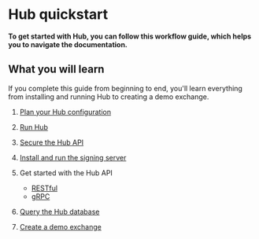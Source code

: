 # Hub quickstart

**To get started with Hub, you can follow this workflow guide, which helps you to navigate the documentation.**

## What you will learn

If you complete this guide from beginning to end, you'll learn everything from installing and running Hub to creating a demo exchange.

1. [Plan your Hub configuration](../how-to-guides/configure-hub.md)

2. [Run Hub](../how-to-guides/install-hub.md)

3. [Secure the Hub API](../how-to-guides/secure-hub-api.md)

4. [Install and run the signing server](../how-to-guides/install-the-signing-server.md)

5. Get started with the Hub API

    - [RESTful](../how-to-guides/get-started-with-rest-api.md)
    - [gRPC](../how-to-guides/get-started-with-the-grpc-api.md)

6. [Query the Hub database](../how-to-guides/query-the-database.md)

7. [Create a demo exchange](../how-to-guides/create-a-demo-exchange.md)